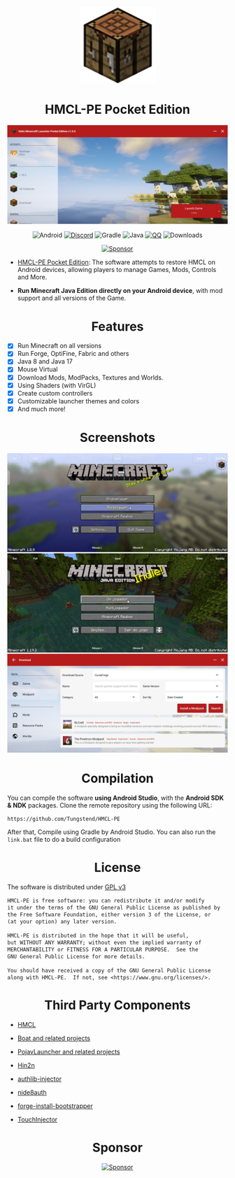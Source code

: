 <div align="center">
    <img width="175" src="/HMCLPE/src/main/res/drawable/ic_craft_table.png"></img>
</div>

<h1 align="center">HMCL-PE Pocket Edition</h1>

<div align="center">

![MainScreen](/.github/images/hmcl-pe-main-screen.jpg)

![Android](https://img.shields.io/badge/Android-3DDC84?style=for-the-badge&logo=android&logoColor=white)
[![Discord](https://img.shields.io/badge/Discord-4903FC?style=for-the-badge&logo=discord&logoColor=white)](https://discord.gg/c79XjKHy4S)
![Gradle](https://img.shields.io/badge/Gradle-02303A.svg?style=for-the-badge&logo=Gradle&logoColor=white)
![Java](https://img.shields.io/badge/Java-ED8B00?style=for-the-badge&logo=java&logoColor=white)
[![QQ](https://img.shields.io/badge/QQ-4903FC?style=for-the-badge&logoColor=white)](https://jq.qq.com/?_wv=1027&k=4r1lFLgc)
![Downloads](https://img.shields.io/github/downloads/Tungstend/HMCL-PE/total?color=green&style=for-the-badge)

[![Sponsor](https://img.shields.io/badge/sponsor-30363D?style=for-the-badge&logo=GitHub-Sponsors&logoColor=#EA4AAA)](https://afdian.net/@tungs)

</div>

- [HMCL-PE Pocket Edition](https://tungstend.github.io/): 
The software attempts to restore HMCL on Android devices, allowing players to manage Games, Mods, Controls and More.

- **Run Minecraft Java Edition directly on your Android device**, with mod support and all versions of the Game.

<h1 align="center">Features</h1>

- [x] Run Minecraft on all versions
- [x] Run Forge, OptiFine, Fabric and others
- [x] Java 8 and Java 17
- [x] Mouse Virtual
- [x] Download Mods, ModPacks, Textures and Worlds.
- [x] Using Shaders (with VirGL)
- [x] Create custom controllers
- [x] Customizable launcher themes and colors
- [x] And much more!

<h1 align="center">Screenshots</h1>

![GameScreen1](/.github/images/hmcl-pe-in-game-1.jpg)
![GameScreen2](/.github/images/hmcl-pe-in-game-2.jpg)
![ModScreen](/.github/images/hmcl-pe-mods-menu.jpg)

<h1 align="center">Compilation</h1>

You can compile the software **using Android Studio**, with the **Android SDK & NDK** packages.
Clone the remote repository using the following URL:
```
https://github.com/Tungstend/HMCL-PE
```
After that, Compile using Gradle by Android Studio.
You can also run the ```link.bat``` file to do a build configuration

<h1 align="center">License</h1>

The software is distributed under [GPL v3](https://www.gnu.org/licenses/gpl-3.0.html)
```
HMCL-PE is free software: you can redistribute it and/or modify
it under the terms of the GNU General Public License as published by
the Free Software Foundation, either version 3 of the License, or
(at your option) any later version.

HMCL-PE is distributed in the hope that it will be useful,
but WITHOUT ANY WARRANTY; without even the implied warranty of
MERCHANTABILITY or FITNESS FOR A PARTICULAR PURPOSE.  See the
GNU General Public License for more details.

You should have received a copy of the GNU General Public License
along with HMCL-PE.  If not, see <https://www.gnu.org/licenses/>.
```

<h1 align="center">Third Party Components</h1>

- [HMCL](https://github.com/huanghongxun/HMCL)

- [Boat and related projects](https://github.com/AOF-Dev/Boat)

- [PojavLauncher and related projects](https://github.com/PojavLauncherTeam/PojavLauncher)

- [Hin2n](https://github.com/switch-iot/hin2n)

- [authlib-injector](https://github.com/yushijinhun/authlib-injector)

- [nide8auth](https://login.mc-user.com:233/account/login)

- [forge-install-bootstrapper](https://github.com/bangbang93/forge-install-bootstrapper)

- [TouchInjector](https://github.com/Tungstend/TouchInjector)

<h1 align="center">Sponsor</h1>

<div align="center">

[![Sponsor](https://img.shields.io/badge/sponsor-30363D?style=for-the-badge&logo=GitHub-Sponsors&logoColor=#EA4AAA)](https://afdian.net/@tungs)

</div>
